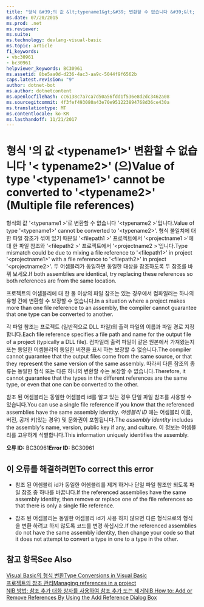 ```yaml
---
title: "형식 &#39;의 값 &lt;typename1&gt;&#39; 변환할 수 없습니다 &#39;&lt; typename2&gt;&#39; (으)"
ms.date: 07/20/2015
ms.prod: .net
ms.reviewer: 
ms.suite: 
ms.technology: devlang-visual-basic
ms.topic: article
f1_keywords:
- vbc30961
- bc30961
helpviewer_keywords: BC30961
ms.assetid: 8be5aa0d-d236-4ac3-aa9c-5044f9f6562b
caps.latest.revision: "9"
author: dotnet-bot
ms.author: dotnetcontent
ms.openlocfilehash: cc6138c7a7ca7d50a56fdd1f536e8d2dc3462a08
ms.sourcegitcommit: 4f3fef493080a43e70e951223894768d36ce430a
ms.translationtype: MT
ms.contentlocale: ko-KR
ms.lasthandoff: 11/21/2017
---
```

# <a name="value-of-type-39lttypename1gt39-cannot-be-converted-to-39lttypename2gt39-multiple-file-references"></a><span data-ttu-id="d4e0e-102">형식 &#39;의 값 &lt;typename1&gt;&#39; 변환할 수 없습니다 &#39;&lt; typename2&gt;&#39; (으)</span><span class="sxs-lookup"><span data-stu-id="d4e0e-102">Value of type &#39;&lt;typename1&gt;&#39; cannot be converted to &#39;&lt;typename2&gt;&#39; (Multiple file references)</span></span>
<span data-ttu-id="d4e0e-103">형식의 값 '\<typename1 >'로 변환할 수 없습니다 '\<typename2 >'입니다.</span><span class="sxs-lookup"><span data-stu-id="d4e0e-103">Value of type '\<typename1>' cannot be converted to '\<typename2>'.</span></span> <span data-ttu-id="d4e0e-104">형식 불일치에 대 한 파일 참조가 섞여 있기 때문일 '\<filepath1 >' 프로젝트에서 '\<projectname1 >'에 대 한 파일 참조와 '\<filepath2 >' 프로젝트에서 '\<projectname2 >'입니다.</span><span class="sxs-lookup"><span data-stu-id="d4e0e-104">Type mismatch could be due to mixing a file reference to '\<filepath1>' in project '\<projectname1>' with a file reference to '\<filepath2>' in project '\<projectname2>'.</span></span> <span data-ttu-id="d4e0e-105">두 어셈블리가 동일하면 동일한 대상을 참조하도록 두 참조를 바꿔 보세요.</span><span class="sxs-lookup"><span data-stu-id="d4e0e-105">If both assemblies are identical, try replacing these references so both references are from the same location.</span></span>  
  
 <span data-ttu-id="d4e0e-106">프로젝트의 어셈블리에 대 한 둘 이상의 파일 참조는 있는 경우에서 컴파일러는 하나의 유형 간에 변환할 수 보장할 수 없습니다.</span><span class="sxs-lookup"><span data-stu-id="d4e0e-106">In a situation where a project makes more than one file reference to an assembly, the compiler cannot guarantee that one type can be converted to another.</span></span>  
  
 <span data-ttu-id="d4e0e-107">각 파일 참조는 프로젝트 (일반적으로 DLL 파일)의 출력 파일의 이름과 파일 경로 지정합니다.</span><span class="sxs-lookup"><span data-stu-id="d4e0e-107">Each file reference specifies a file path and name for the output file of a project (typically a DLL file).</span></span> <span data-ttu-id="d4e0e-108">컴파일러 출력 파일이 같은 원본에서 가져왔는지 또는 동일한 어셈블리의 동일한 버전을 표시 하는 보장할 수 없습니다.</span><span class="sxs-lookup"><span data-stu-id="d4e0e-108">The compiler cannot guarantee that the output files come from the same source, or that they represent the same version of the same assembly.</span></span> <span data-ttu-id="d4e0e-109">따라서 다른 참조의 종류는 동일한 형식 또는 다른 하나의 변환할 수는 보장할 수 없습니다.</span><span class="sxs-lookup"><span data-stu-id="d4e0e-109">Therefore, it cannot guarantee that the types in the different references are the same type, or even that one can be converted to the other.</span></span>  
  
 <span data-ttu-id="d4e0e-110">참조 된 어셈블리는 동일한 어셈블리 id를 알고 있는 경우 단일 파일 참조를 사용할 수 있습니다.</span><span class="sxs-lookup"><span data-stu-id="d4e0e-110">You can use a single file reference if you know that the referenced assemblies have the same assembly identity.</span></span> <span data-ttu-id="d4e0e-111">*어셈블리 ID* 에는 어셈블리 이름, 버전, 공개 키(있는 경우) 및 문화권이 포함됩니다.</span><span class="sxs-lookup"><span data-stu-id="d4e0e-111">The *assembly identity* includes the assembly's name, version, public key if any, and culture.</span></span> <span data-ttu-id="d4e0e-112">이 정보는 어셈블리를 고유하게 식별합니다.</span><span class="sxs-lookup"><span data-stu-id="d4e0e-112">This information uniquely identifies the assembly.</span></span>  
  
 <span data-ttu-id="d4e0e-113">**오류 ID:** BC30961</span><span class="sxs-lookup"><span data-stu-id="d4e0e-113">**Error ID:** BC30961</span></span>  
  
## <a name="to-correct-this-error"></a><span data-ttu-id="d4e0e-114">이 오류를 해결하려면</span><span class="sxs-lookup"><span data-stu-id="d4e0e-114">To correct this error</span></span>  
  
-   <span data-ttu-id="d4e0e-115">참조 된 어셈블리 id가 동일한 어셈블리를 제거 하거나 단일 파일 참조만 되도록 파일 참조 중 하나를 바꿉니다.</span><span class="sxs-lookup"><span data-stu-id="d4e0e-115">If the referenced assemblies have the same assembly identity, then remove or replace one of the file references so that there is only a single file reference.</span></span>  
  
-   <span data-ttu-id="d4e0e-116">참조 된 어셈블리는 동일한 어셈블리 id가 사용 하지 않으면 다른 형식으로의 형식을 변환 하려고 하지 않도록 코드를 변경 하십시오.</span><span class="sxs-lookup"><span data-stu-id="d4e0e-116">If the referenced assemblies do not have the same assembly identity, then change your code so that it does not attempt to convert a type in one to a type in the other.</span></span>  
  
## <a name="see-also"></a><span data-ttu-id="d4e0e-117">참고 항목</span><span class="sxs-lookup"><span data-stu-id="d4e0e-117">See Also</span></span>  
 [<span data-ttu-id="d4e0e-118">Visual Basic의 형식 변환</span><span class="sxs-lookup"><span data-stu-id="d4e0e-118">Type Conversions in Visual Basic</span></span>](../../../visual-basic/programming-guide/language-features/data-types/type-conversions.md)  
 [<span data-ttu-id="d4e0e-119">프로젝트의 참조 관리</span><span class="sxs-lookup"><span data-stu-id="d4e0e-119">Managing references in a project</span></span>](/visualstudio/ide/managing-references-in-a-project)  
 [<span data-ttu-id="d4e0e-120">NIB 방법: 참조 추가 대화 상자를 사용하여 참조 추가 또는 제거</span><span class="sxs-lookup"><span data-stu-id="d4e0e-120">NIB How to: Add or Remove References By Using the Add Reference Dialog Box</span></span>](http://msdn.microsoft.com/en-us/3bd75d61-f00c-47c0-86a2-dd1f20e231c9)
